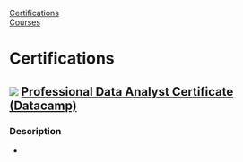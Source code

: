 [Certifications](#certifications)  
[Courses](#courses)

# Certifications
## ![](https://drive.google.com/uc?export=view&id=1e_hAT_wGVY7fMukWqRqZBPcsUN5yxpUn) [Professional Data Analyst Certificate](https://drive.google.com/uc?export=view&id=1M1H8UrQXcgMuSL6U2TiMlN_K8ln0TIFp) [(Datacamp)](https://www.datacamp.com/certificate/DA0017572637299)
### Description
- 
